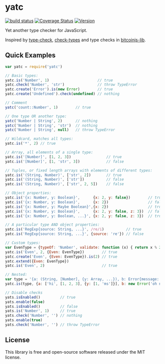 # yatc

[![build status](https://secure.travis-ci.org/fanatid/yatc.png)](http://travis-ci.org/fanatid/yatc)
[![Coverage Status](https://coveralls.io/repos/fanatid/yatc/badge.png)](https://coveralls.io/r/fanatid/yatc)
[![Version](http://img.shields.io/npm/v/yatc.svg)](https://www.npmjs.org/package/yatc)

Yet another type checker for JavaScript.

Inspired by [type-check](https://github.com/gkz/type-check), [check-types](https://github.com/philbooth/check-types.js) and type checks in [bitcoinjs-lib](https://github.com/bitcoinjs/bitcoinjs-lib).

## Quick Examples

``` javascript
var yatc = require('yatc')

// Basic types:
yatc.is('Number', 1)                      // true
yatc.check('Number', 'str')               // throw TypeError
yatc.create('Error').is(new Error)        // true
yatc.create('Undefined').check(undefined) // nothing

// Comment
yatc('count::Number', 1)        // true

// One type OR another type:
yatc('Number | String', 2)      // nothing
yatc('Number | String', 'str')  // nothing
yatc('Number | String', null)   // throw TypeError

// Wildcard, matches all types:
yatc.is('*', 2) // true

// Array, all elements of a single type:
yatc.is('[Number]', [1, 2, 3])                // true
yatc.is('[Number]', [1, 'str', 3])            // false

// Tuples, or fixed length arrays with elements of different types:
yatc.is('(String, Number)', ['str', 2])       // true
yatc.is('(String, Number)', ['str'])          // false
yatc.is('(String, Number)', ['str', 2, 5])    // false

// Object properties:
yatc.is('{x: Number, y: Boolean}',      {x: 2, y: false})        // true
yatc.is('{x: Number, y: Boolean}',      {x: 2})                  // false
yatc.is('{x: Number, y: Maybe Boolean}',{x: 2})                  // true
yatc.is('{x: Number, y: Boolean}',      {x: 2, y: false, z: 3})  // false
yatc.is('{x: Number, y: Boolean, ...}', {x: 2, y: false, z: 3})  // true

// A particular type AND object properties:
yatc.is('RegExp{source: String, ...}', /re/i)          // true
yatc.is('RegExp{source: String, ...}', {source: 're'}) // false

// Custom types:
var EvenType = {typeOf: 'Number', validate: function (x) { return x % 2 === 0 }}
yatc.is('Even', 2, {Even: EvenType})        // true
yatc.create('Even', {Even: EvenType}).is(2) // true
yatc.extend({Even: EvenType})
yatc.is('Even', 2)                          // true

// Nested:
var type = '{a: (String, [Number], {y: Array, ...}), b: Error{message: String, ...}}'
yatc.is(type, {a: ['hi', [1, 2, 3], {y: [1, 'ms']}], b: new Error('oh no')}) // true

// Disable checks
yats.isEnabled()         // true
yats.enable(false)
yats.isEnabled()         // false
yats.is('Number', 1)     // true
yats.check('Number', '') // nothing
yats.enable(true)
yats.check('Number', '') // throw TypeError
```

## License

This library is free and open-source software released under the MIT license.
